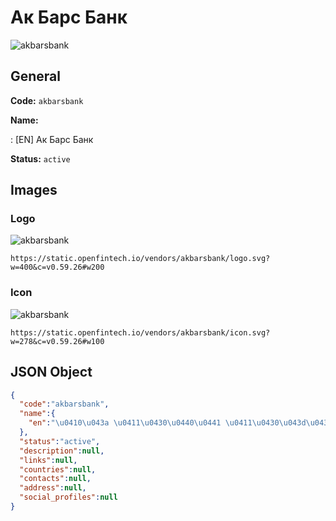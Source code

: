 
# Ак Барс Банк 
![akbarsbank](https://static.openfintech.io/vendors/akbarsbank/logo.svg?w=400&c=v0.59.26#w200)  

## General 
 
**Code:** `akbarsbank` 
 
**Name:** 
 
:	[EN] Ак Барс Банк 
 
**Status:** `active` 
 

## Images 

### Logo 
 
![akbarsbank](https://static.openfintech.io/vendors/akbarsbank/logo.svg?w=400&c=v0.59.26#w200)  

```
https://static.openfintech.io/vendors/akbarsbank/logo.svg?w=400&c=v0.59.26#w200
```  

### Icon 
 
![akbarsbank](https://static.openfintech.io/vendors/akbarsbank/icon.svg?w=278&c=v0.59.26#w100)  

```
https://static.openfintech.io/vendors/akbarsbank/icon.svg?w=278&c=v0.59.26#w100
```  

## JSON Object 

```json
{
  "code":"akbarsbank",
  "name":{
    "en":"\u0410\u043a \u0411\u0430\u0440\u0441 \u0411\u0430\u043d\u043a"
  },
  "status":"active",
  "description":null,
  "links":null,
  "countries":null,
  "contacts":null,
  "address":null,
  "social_profiles":null
}
```  

